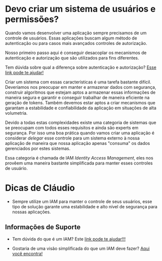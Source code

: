 # Devo criar um sistema de usuários e permissões?

Quando vamos desenvolver uma aplicação sempre precisamos de um controle de usuários. Essas aplicações
buscam algum método de autenticação ou para casos mais avançados controles de autorização.

Nosso primeiro passo aqui é conseguir desacoplar os mecanismos de autenticação e autorização que 
são utilizados para fins diferentes.

Tem dúvida sobre qual a diferença sobre autenticação e autorização? [Esse link pode te ajudar!](autenticacao_vs_autorizacao.md)

Criar um sistema com essas características é uma tarefa bastante difícil. Deveríamos nos preocupar
em manter e armazenar dados com segurança, construir algoritmos que estejam aptos a armazenar essas informações
de maneira segura e garantir e conseguir trabalhar de maneira eficiente na geração de tokens.
Também devemos estar aptos a criar mecanismos que garantam a estabilidade e confiabilidade
da aplicação em situações de alta volumetria.

Devido a todas estas complexidades existe uma categoria de sistemas que se preocupam com todos esses
requisitos e ainda são experts em segurança. Por isso uma boa prática quando 
vamos criar uma aplicação é considerar _delegar_ esse controle para um sistema
externo à nossa aplicação de maneira que nossa aplicação apenas "consuma" os dados gerenciados por estes
sistemas.

Essa categoria é chamada de IAM _Identity Access Management_, eles nos provêem uma maneira
bastante simplificada para manter esses controles de usuário.

# Dicas de Cláudio

- Sempre utilize um IAM para manter o controle de seus usuários, esse tipo de solução garante uma estabilidade
e alto nível de segurança para nossas aplicações.

## Informações de Suporte

- Tem dúvida do que é um IAM? Este [link pode te ajudar!!!](https://www.cloudflare.com/learning/access-management/what-is-identity-and-access-management/)

- Gostaria de uma visão simplificada do que um IAM deve fazer? [Aqui você encontra!](https://www.gartner.com/en/information-technology/glossary/identity-and-access-management-iam)
